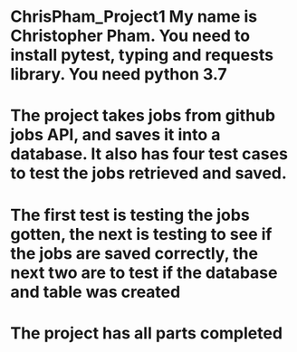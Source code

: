 # ChrisPham_Project1 My name is Christopher Pham. You need to install pytest, typing and requests library. You need python 3.7
# The project takes jobs from github jobs API, and saves it into a database. It also has four test cases to test the jobs retrieved and saved.
# The first test is testing the jobs gotten, the next is testing to see if the jobs are saved correctly, the next two are to test if the database and table was created
# The project has all parts completed
